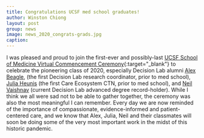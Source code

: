 ```yaml
---
title: Congratulations UCSF med school graduates!
author: Winston Chiong
layout: post
group: news
image: news_2020_congrats-grads.jpg
caption: 
---
```


I was pleased and proud to join the first-ever and possibly-last 
[UCSF School of Medicine Virtual Commencement Ceremony](https://www.youtube.com/watch?v=HSJhcaQEVn8&feature=youtu.be){:target="\_blank"} 
to celebrate the pioneering class of 2020, 
especially Decision Lab alumni [Alex Beagle](team/index.html#Alex-Beagle), 
(the first Decision Lab research coordinator, prior to med school), 
[Julia Heunis](team/index.html#Julia-Heunis) (the first Care Ecosystem CTN, prior 
to med school), and [Neil Vaishnav](team/index.html#Neil-Vaishnav) (current 
Decision Lab advanced degree record-holder). While I think we all were sad not 
to be able to gather together, the ceremony was also the most meaningful I can 
remember. Every day we are now reminded of the importance of compassionate, 
evidence-informed and patient-centered care, and 
we know that Alex, Julia, Neil and their classmates will soon be doing some of 
the very most important work in the midst of this historic pandemic. 
